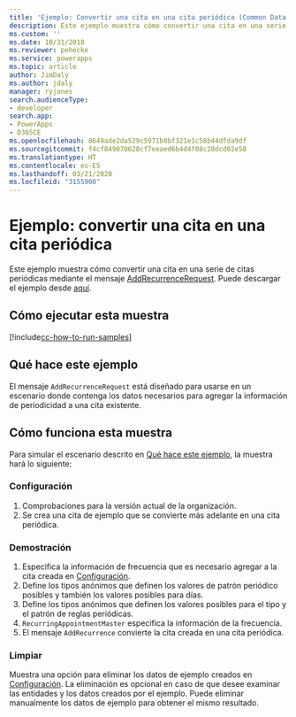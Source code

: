 ```yaml
---
title: 'Ejemplo: Convertir una cita en una cita periódica (Common Data Service) | Microsoft Docs'
description: Este ejemplo muestra cómo convertir una cita en una serie de citas periódicas.
ms.custom: ''
ms.date: 10/31/2018
ms.reviewer: pehecke
ms.service: powerapps
ms.topic: article
author: JimDaly
ms.author: jdaly
manager: ryjones
search.audienceType:
- developer
search.app:
- PowerApps
- D365CE
ms.openlocfilehash: 8649ade2da529c5971b8bf321e1c58b44dfda9df
ms.sourcegitcommit: f4cf849070628cf7eeaed6b4d4f08c20dcd02e58
ms.translationtype: HT
ms.contentlocale: es-ES
ms.lasthandoff: 03/21/2020
ms.locfileid: "3155908"
---
```

# <a name="sample-convert-an-appointment-to-a-recurring-appointment"></a>Ejemplo: convertir una cita en una cita periódica

<!-- https://docs.microsoft.com/dynamics365/customer-engagement/developer/sample-convert-appointment-recurring-appointment -->

Este ejemplo muestra cómo convertir una cita en una serie de citas periódicas mediante el mensaje [AddRecurrenceRequest](https://docs.microsoft.com/dotnet/api/microsoft.crm.sdk.messages.addrecurrencerequest?view=dynamics-general-ce-9). Puede descargar el ejemplo desde [aquí](https://github.com/Microsoft/PowerApps-Samples/tree/master/cds/orgsvc/C%23/ConvertToRecurring).

## <a name="how-to-run-this-sample"></a>Cómo ejecutar esta muestra

[!include[cc-how-to-run-samples](../../includes/cc-how-to-run-samples.md)]

## <a name="what-this-sample-does"></a>Qué hace este ejemplo

El mensaje `AddRecurrenceRequest` está diseñado para usarse en un escenario donde contenga los datos necesarios para agregar la información de periodicidad a una cita existente.

## <a name="how-this-sample-works"></a>Cómo funciona esta muestra

Para simular el escenario descrito en [Qué hace este ejemplo](#what-this-sample-does), la muestra hará lo siguiente:

### <a name="setup"></a>Configuración

1. Comprobaciones para la versión actual de la organización.
1. Se crea una cita de ejemplo que se convierte más adelante en una cita periódica.

### <a name="demonstrate"></a>Demostración

1. Especifica la información de frecuencia que es necesario agregar a la cita creada en [Configuración](#setup).
2. Define los tipos anónimos que definen los valores de patrón periódico posibles y también los valores posibles para días.
3. Define los tipos anónimos que definen los valores posibles para el tipo y el patrón de reglas periódicas.
4. `RecurringAppointmentMaster` especifica la información de la frecuencia. 
5. El mensaje `AddRecurrence` convierte la cita creada en una cita periódica.

### <a name="clean-up"></a>Limpiar

Muestra una opción para eliminar los datos de ejemplo creados en [Configuración](#setup). La eliminación es opcional en caso de que desee examinar las entidades y los datos creados por el ejemplo. Puede eliminar manualmente los datos de ejemplo para obtener el mismo resultado.
